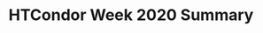 ---
title: HTCondor Week 2020 Summary

_type: HTTPAPIResult
additionalInfo: {}
count: 1
results:
- _fossil: conferenceMetadataWithContribs
  _type: Conference
  address: ''
  category: HTCondor Week Workshops
  categoryId: 34
  chairs: []
  contributions:
  - _fossil: contributionMetadata
    _type: Contribution
    board_number: ''
    coauthors: []
    db_id: 7853
    description: ''
    duration: 10
    endDate:
      date: '2020-05-19'
      time: '11:10:00'
      tz: America/Chicago
    folders:
    - _type: folder
      attachments:
      - _type: attachment
        content_type: application/pdf
        description: ''
        download_url: https://agenda.hep.wisc.edu/event/1440/contributions/7853/attachments/1944/2189/HTCondor-Week-2020-Introduction-Guidelines.pdf
        filename: HTCondor-Week-2020-Introduction-Guidelines.pdf
        id: 2189
        is_protected: false
        modified_dt: '2020-05-19T19:38:49.868363+00:00'
        size: 627168
        title: HTCondor-Week-2020-Introduction-Guidelines.pdf
        type: file
      - _type: attachment
        content_type: application/vnd.openxmlformats-officedocument.presentationml.presentation
        description: ''
        download_url: https://agenda.hep.wisc.edu/event/1440/contributions/7853/attachments/1944/2188/HTCondor-Week-2020-Introduction-Guidelines.pptx
        filename: HTCondor-Week-2020-Introduction-Guidelines.pptx
        id: 2188
        is_protected: false
        modified_dt: '2020-05-19T19:38:49.868363+00:00'
        size: 1396228
        title: HTCondor-Week-2020-Introduction-Guidelines.pptx
        type: file
      default_folder: false
      description: ''
      id: 1944
      is_protected: false
      title: Slides
    friendly_id: 1
    id: '1'
    keywords: []
    location: ''
    material:
    - _deprecated: true
      _fossil: materialMetadata
      _type: Slides
      id: '1944'
      resources:
      - _deprecated: true
        _fossil: localFileMetadata
        _type: LocalFile
        fileName: HTCondor-Week-2020-Introduction-Guidelines.pdf
        id: '2189'
        name: HTCondor-Week-2020-Introduction-Guidelines.pdf
        url: https://agenda.hep.wisc.edu/event/1440/contributions/7853/attachments/1944/2189/HTCondor-Week-2020-Introduction-Guidelines.pdf
      - _deprecated: true
        _fossil: localFileMetadata
        _type: LocalFile
        fileName: HTCondor-Week-2020-Introduction-Guidelines.pptx
        id: '2188'
        name: HTCondor-Week-2020-Introduction-Guidelines.pptx
        url: https://agenda.hep.wisc.edu/event/1440/contributions/7853/attachments/1944/2188/HTCondor-Week-2020-Introduction-Guidelines.pptx
      title: Slides
    note: {}
    primaryauthors: []
    references: []
    room: Virtual
    roomFullname: Virtual
    session: CHTC Team Presentations
    speakers:
    - _fossil: contributionParticipationMetadata
      _type: ContributionParticipation
      affiliation: University of Wisconsin
      db_id: 9950
      emailHash: 45ebb4f071323893785bdb3c86effffc
      first_name: Mark
      fullName: Coatsworth, Mark
      id: '9950'
      last_name: Coatsworth
      person_id: 7935
    startDate:
      date: '2020-05-19'
      time: '11:00:00'
      tz: America/Chicago
    title: Introduction and Virtual Conference Guidelines
    track: null
    type: null
    url: https://agenda.hep.wisc.edu/event/1440/contributions/7853/
  - _fossil: contributionMetadata
    _type: Contribution
    board_number: ''
    coauthors: []
    db_id: 7855
    description: ''
    duration: 20
    endDate:
      date: '2020-05-19'
      time: '11:30:00'
      tz: America/Chicago
    folders:
    - _type: folder
      attachments:
      - _type: attachment
        content_type: application/vnd.openxmlformats-officedocument.presentationml.presentation
        description: ''
        download_url: https://agenda.hep.wisc.edu/event/1440/contributions/7855/attachments/1935/2175/05-20-CW.pptx
        filename: 05-20-CW.pptx
        id: 2175
        is_protected: false
        modified_dt: '2020-05-19T16:50:37.024653+00:00'
        size: 11252026
        title: 05-20-CW.pptx
        type: file
      default_folder: false
      description: ''
      id: 1935
      is_protected: false
      title: Slides
    friendly_id: 2
    id: '2'
    keywords: []
    location: ''
    material:
    - _deprecated: true
      _fossil: materialMetadata
      _type: Slides
      id: '1935'
      resources:
      - _deprecated: true
        _fossil: localFileMetadata
        _type: LocalFile
        fileName: 05-20-CW.pptx
        id: '2175'
        name: 05-20-CW.pptx
        url: https://agenda.hep.wisc.edu/event/1440/contributions/7855/attachments/1935/2175/05-20-CW.pptx
      title: Slides
    note: {}
    primaryauthors: []
    references: []
    room: Virtual
    roomFullname: Virtual
    session: CHTC Team Presentations
    speakers:
    - _fossil: contributionParticipationMetadata
      _type: ContributionParticipation
      affiliation: UW-Madison CHTC
      db_id: 9952
      emailHash: 1102feddb903c81db7bd06a95548f49f
      first_name: Miron
      fullName: Livny, Miron
      id: '9952'
      last_name: Livny
      person_id: 7932
    startDate:
      date: '2020-05-19'
      time: '11:10:00'
      tz: America/Chicago
    title: Welcome to HTCondor Week 2020
    track: null
    type: null
    url: https://agenda.hep.wisc.edu/event/1440/contributions/7855/
  - _fossil: contributionMetadata
    _type: Contribution
    board_number: ''
    coauthors: []
    db_id: 7854
    description: ''
    duration: 20
    endDate:
      date: '2020-05-19'
      time: '11:55:00'
      tz: America/Chicago
    folders:
    - _type: folder
      attachments:
      - _type: attachment
        content_type: application/pdf
        description: ''
        download_url: https://agenda.hep.wisc.edu/event/1440/contributions/7854/attachments/1930/2167/WhatsNew_HTCondorWeek2020.pdf
        filename: WhatsNew_HTCondorWeek2020.pdf
        id: 2167
        is_protected: false
        modified_dt: '2020-05-19T16:12:10.010096+00:00'
        size: 1831102
        title: WhatsNew_HTCondorWeek2020.pdf
        type: file
      - _type: attachment
        content_type: application/vnd.openxmlformats-officedocument.presentationml.presentation
        description: ''
        download_url: https://agenda.hep.wisc.edu/event/1440/contributions/7854/attachments/1930/2168/WhatsNew_HTCondorWeek2020.pptx
        filename: WhatsNew_HTCondorWeek2020.pptx
        id: 2168
        is_protected: false
        modified_dt: '2020-05-19T16:12:10.010096+00:00'
        size: 7350958
        title: WhatsNew_HTCondorWeek2020.pptx
        type: file
      default_folder: false
      description: ''
      id: 1930
      is_protected: false
      title: Slides
    friendly_id: 3
    id: '3'
    keywords: []
    location: ''
    material:
    - _deprecated: true
      _fossil: materialMetadata
      _type: Slides
      id: '1930'
      resources:
      - _deprecated: true
        _fossil: localFileMetadata
        _type: LocalFile
        fileName: WhatsNew_HTCondorWeek2020.pdf
        id: '2167'
        name: WhatsNew_HTCondorWeek2020.pdf
        url: https://agenda.hep.wisc.edu/event/1440/contributions/7854/attachments/1930/2167/WhatsNew_HTCondorWeek2020.pdf
      - _deprecated: true
        _fossil: localFileMetadata
        _type: LocalFile
        fileName: WhatsNew_HTCondorWeek2020.pptx
        id: '2168'
        name: WhatsNew_HTCondorWeek2020.pptx
        url: https://agenda.hep.wisc.edu/event/1440/contributions/7854/attachments/1930/2168/WhatsNew_HTCondorWeek2020.pptx
      title: Slides
    note: {}
    primaryauthors: []
    references: []
    room: Virtual
    roomFullname: Virtual
    session: CHTC Team Presentations
    speakers:
    - _fossil: contributionParticipationMetadata
      _type: ContributionParticipation
      affiliation: University of Wisconsin
      db_id: 9951
      emailHash: 55a49eed77d2c92902808de16b05f780
      first_name: Todd
      fullName: Tannenbaum, Todd
      id: '9951'
      last_name: Tannenbaum
      person_id: 7925
    startDate:
      date: '2020-05-19'
      time: '11:35:00'
      tz: America/Chicago
    title: What's new in HTCondor? What is upcoming?
    track: null
    type: null
    url: https://agenda.hep.wisc.edu/event/1440/contributions/7854/
  - _fossil: contributionMetadata
    _type: Contribution
    board_number: ''
    coauthors: []
    db_id: 7857
    description: ''
    duration: 20
    endDate:
      date: '2020-05-19'
      time: '12:20:00'
      tz: America/Chicago
    folders:
    - _type: folder
      attachments:
      - _type: attachment
        content_type: application/vnd.openxmlformats-officedocument.presentationml.presentation
        description: ''
        download_url: https://agenda.hep.wisc.edu/event/1440/contributions/7857/attachments/1943/2187/k8s.pptx
        filename: k8s.pptx
        id: 2187
        is_protected: false
        modified_dt: '2020-05-19T15:46:29.019484+00:00'
        size: 449058
        title: k8s.pptx
        type: file
      default_folder: false
      description: ''
      id: 1943
      is_protected: false
      title: Slides
    friendly_id: 4
    id: '4'
    keywords: []
    location: ''
    material:
    - _deprecated: true
      _fossil: materialMetadata
      _type: Slides
      id: '1943'
      resources:
      - _deprecated: true
        _fossil: localFileMetadata
        _type: LocalFile
        fileName: k8s.pptx
        id: '2187'
        name: k8s.pptx
        url: https://agenda.hep.wisc.edu/event/1440/contributions/7857/attachments/1943/2187/k8s.pptx
      title: Slides
    note: {}
    primaryauthors: []
    references: []
    room: Virtual
    roomFullname: Virtual
    session: CHTC Team Presentations
    speakers:
    - _fossil: contributionParticipationMetadata
      _type: ContributionParticipation
      affiliation: UW-Madison CHTC
      db_id: 9953
      emailHash: 38e0759192bdf3e7641ee06d1f077014
      first_name: Greg
      fullName: Thain, Greg
      id: '9953'
      last_name: Thain
      person_id: 7928
    startDate:
      date: '2020-05-19'
      time: '12:00:00'
      tz: America/Chicago
    title: Kubernetes in HTCondor
    track: null
    type: null
    url: https://agenda.hep.wisc.edu/event/1440/contributions/7857/
  - _fossil: contributionMetadata
    _type: Contribution
    board_number: ''
    coauthors: []
    db_id: 7858
    description: ''
    duration: 20
    endDate:
      date: '2020-05-19'
      time: '12:45:00'
      tz: America/Chicago
    folders:
    - _type: folder
      attachments:
      - _type: attachment
        content_type: application/pdf
        description: ''
        download_url: https://agenda.hep.wisc.edu/event/1440/contributions/7858/attachments/1945/2190/HTCondor-Security.pdf
        filename: HTCondor-Security.pdf
        id: 2190
        is_protected: false
        modified_dt: '2020-05-19T03:57:15.903854+00:00'
        size: 6665303
        title: HTCondor-Security.pdf
        type: file
      default_folder: false
      description: ''
      id: 1945
      is_protected: false
      title: Slides
    friendly_id: 7
    id: '7'
    keywords: []
    location: ''
    material:
    - _deprecated: true
      _fossil: materialMetadata
      _type: Slides
      id: '1945'
      resources:
      - _deprecated: true
        _fossil: localFileMetadata
        _type: LocalFile
        fileName: HTCondor-Security.pdf
        id: '2190'
        name: HTCondor-Security.pdf
        url: https://agenda.hep.wisc.edu/event/1440/contributions/7858/attachments/1945/2190/HTCondor-Security.pdf
      title: Slides
    note: {}
    primaryauthors: []
    references: []
    room: Virtual
    roomFullname: Virtual
    session: CHTC Team Presentations
    speakers:
    - _fossil: contributionParticipationMetadata
      _type: ContributionParticipation
      affiliation: University of Nebraska-Lincoln
      db_id: 9954
      emailHash: 59019693685d08cbcc7b61eb4404c354
      first_name: Brian
      fullName: Bockelman, Brian
      id: '9954'
      last_name: Bockelman
      person_id: 7936
    startDate:
      date: '2020-05-19'
      time: '12:25:00'
      tz: America/Chicago
    title: 'HTCondor Security: Philosophy and Administration Changes'
    track: null
    type: null
    url: https://agenda.hep.wisc.edu/event/1440/contributions/7858/
  - _fossil: contributionMetadata
    _type: Contribution
    board_number: ''
    coauthors: []
    db_id: 7859
    description: ''
    duration: 20
    endDate:
      date: '2020-05-19'
      time: '14:20:00'
      tz: America/Chicago
    folders:
    - _type: folder
      attachments:
      - _type: attachment
        content_type: application/pdf
        description: ''
        download_url: https://agenda.hep.wisc.edu/event/1440/contributions/7859/attachments/1940/2183/HTCondor_Bonn.pdf
        filename: HTCondor_Bonn.pdf
        id: 2183
        is_protected: false
        modified_dt: '2020-05-18T15:07:53.391594+00:00'
        size: 615795
        title: HTCondor_Bonn.pdf
        type: file
      default_folder: false
      description: ''
      id: 1940
      is_protected: false
      title: Slides
    friendly_id: 6
    id: '6'
    keywords: []
    location: ''
    material:
    - _deprecated: true
      _fossil: materialMetadata
      _type: Slides
      id: '1940'
      resources:
      - _deprecated: true
        _fossil: localFileMetadata
        _type: LocalFile
        fileName: HTCondor_Bonn.pdf
        id: '2183'
        name: HTCondor_Bonn.pdf
        url: https://agenda.hep.wisc.edu/event/1440/contributions/7859/attachments/1940/2183/HTCondor_Bonn.pdf
      title: Slides
    note: {}
    primaryauthors: []
    references: []
    room: ''
    roomFullname: ''
    session: External Collaborator Presentations
    speakers:
    - _fossil: contributionParticipationMetadata
      _type: ContributionParticipation
      affiliation: University of Bonn
      db_id: 9955
      emailHash: 3dc72579a93d3905650c81f5faaf4a8e
      first_name: Oliver
      fullName: Freyermuth, Oliver
      id: '9955'
      last_name: Freyermuth
      person_id: 7937
    startDate:
      date: '2020-05-19'
      time: '14:00:00'
      tz: America/Chicago
    title: HTCondor and Containers for Batch and Interactive Use
    track: null
    type: null
    url: https://agenda.hep.wisc.edu/event/1440/contributions/7859/
  - _fossil: contributionMetadata
    _type: Contribution
    board_number: ''
    coauthors: []
    db_id: 7851
    description: ''
    duration: 20
    endDate:
      date: '2020-05-19'
      time: '14:45:00'
      tz: America/Chicago
    folders:
    - _type: folder
      attachments:
      - _type: attachment
        content_type: application/pdf
        description: ''
        download_url: https://agenda.hep.wisc.edu/event/1440/contributions/7851/attachments/1936/2177/RZ_OSG2020.pdf
        filename: RZ_OSG2020.pdf
        id: 2177
        is_protected: false
        modified_dt: '2020-05-19T19:15:36.306221+00:00'
        size: 1349391
        title: RZ_OSG2020.pdf
        type: file
      - _type: attachment
        content_type: application/vnd.openxmlformats-officedocument.presentationml.presentation
        description: ''
        download_url: https://agenda.hep.wisc.edu/event/1440/contributions/7851/attachments/1936/2176/RZ_OSG2020.pptx
        filename: RZ_OSG2020.pptx
        id: 2176
        is_protected: false
        modified_dt: '2020-05-19T19:15:36.306221+00:00'
        size: 33544544
        title: RZ_OSG2020.pptx
        type: file
      default_folder: false
      description: ''
      id: 1936
      is_protected: false
      title: Slides
    friendly_id: 19
    id: '19'
    keywords: []
    location: ''
    material:
    - _deprecated: true
      _fossil: materialMetadata
      _type: Slides
      id: '1936'
      resources:
      - _deprecated: true
        _fossil: localFileMetadata
        _type: LocalFile
        fileName: RZ_OSG2020.pdf
        id: '2177'
        name: RZ_OSG2020.pdf
        url: https://agenda.hep.wisc.edu/event/1440/contributions/7851/attachments/1936/2177/RZ_OSG2020.pdf
      - _deprecated: true
        _fossil: localFileMetadata
        _type: LocalFile
        fileName: RZ_OSG2020.pptx
        id: '2176'
        name: RZ_OSG2020.pptx
        url: https://agenda.hep.wisc.edu/event/1440/contributions/7851/attachments/1936/2176/RZ_OSG2020.pptx
      title: Slides
    note: {}
    primaryauthors: []
    references: []
    room: ''
    roomFullname: ''
    session: External Collaborator Presentations
    speakers:
    - _fossil: contributionParticipationMetadata
      _type: ContributionParticipation
      affiliation: Carnegie-Mellon University
      db_id: 9949
      emailHash: fd1e5748ec1c41dc974e3e144f52a7f7
      first_name: Roman
      fullName: Zubatyuk, Roman
      id: '9949'
      last_name: Zubatyuk
      person_id: 7934
    startDate:
      date: '2020-05-19'
      time: '14:25:00'
      tz: America/Chicago
    title: Use of master-worker and integration with OSG Connect
    track: null
    type: null
    url: https://agenda.hep.wisc.edu/event/1440/contributions/7851/
  - _fossil: contributionMetadata
    _type: Contribution
    board_number: ''
    coauthors: []
    db_id: 7861
    description: ''
    duration: 20
    endDate:
      date: '2020-05-19'
      time: '15:10:00'
      tz: America/Chicago
    folders:
    - _type: folder
      attachments:
      - _type: attachment
        content_type: application/pdf
        description: ''
        download_url: https://agenda.hep.wisc.edu/event/1440/contributions/7861/attachments/1932/2170/CMS-SI-HTCondorWeek2020.pdf
        filename: CMS-SI-HTCondorWeek2020.pdf
        id: 2170
        is_protected: false
        modified_dt: '2020-05-19T16:49:37.091361+00:00'
        size: 460550
        title: CMS-SI-HTCondorWeek2020.pdf
        type: file
      default_folder: false
      description: ''
      id: 1932
      is_protected: false
      title: Slides
    friendly_id: 8
    id: '8'
    keywords: []
    location: ''
    material:
    - _deprecated: true
      _fossil: materialMetadata
      _type: Slides
      id: '1932'
      resources:
      - _deprecated: true
        _fossil: localFileMetadata
        _type: LocalFile
        fileName: CMS-SI-HTCondorWeek2020.pdf
        id: '2170'
        name: CMS-SI-HTCondorWeek2020.pdf
        url: https://agenda.hep.wisc.edu/event/1440/contributions/7861/attachments/1932/2170/CMS-SI-HTCondorWeek2020.pdf
      title: Slides
    note: {}
    primaryauthors: []
    references: []
    room: ''
    roomFullname: ''
    session: External Collaborator Presentations
    speakers:
    - _fossil: contributionParticipationMetadata
      _type: ContributionParticipation
      affiliation: University of California San Diego, CMS Project
      db_id: 9957
      emailHash: 37a9d67c5498998436724740f824542b
      first_name: James
      fullName: Letts, James
      id: '9957'
      last_name: Letts
      person_id: 7939
    startDate:
      date: '2020-05-19'
      time: '14:50:00'
      tz: America/Chicago
    title: CMS Scheduling Goals in Simple Language
    track: null
    type: null
    url: https://agenda.hep.wisc.edu/event/1440/contributions/7861/
  - _fossil: contributionMetadata
    _type: Contribution
    board_number: ''
    coauthors:
    - _fossil: contributionParticipationMetadata
      _type: ContributionParticipation
      affiliation: USFWS
      db_id: 9942
      emailHash: null
      first_name: Jahn
      fullName: Kallis, Jahn
      id: '9942'
      last_name: Kallis
      person_id: 7927
    db_id: 7844
    description: ''
    duration: 20
    endDate:
      date: '2020-05-19'
      time: '15:35:00'
      tz: America/Chicago
    folders:
    - _type: folder
      attachments:
      - _type: attachment
        content_type: application/vnd.openxmlformats-officedocument.presentationml.presentation
        description: ''
        download_url: https://agenda.hep.wisc.edu/event/1440/contributions/7844/attachments/1938/2180/Erickson_HTCWeek_2020.pptx
        filename: Erickson_HTCWeek_2020.pptx
        id: 2180
        is_protected: false
        modified_dt: '2020-05-19T01:33:03.326413+00:00'
        size: 8664129
        title: Erickson_HTCWeek_2020.pptx
        type: file
      default_folder: false
      description: ''
      id: 1938
      is_protected: false
      title: Slides
    friendly_id: 10
    id: '10'
    keywords: []
    location: ''
    material:
    - _deprecated: true
      _fossil: materialMetadata
      _type: Slides
      id: '1938'
      resources:
      - _deprecated: true
        _fossil: localFileMetadata
        _type: LocalFile
        fileName: Erickson_HTCWeek_2020.pptx
        id: '2180'
        name: Erickson_HTCWeek_2020.pptx
        url: https://agenda.hep.wisc.edu/event/1440/contributions/7844/attachments/1938/2180/Erickson_HTCWeek_2020.pptx
      title: Slides
    note: {}
    primaryauthors:
    - _fossil: contributionParticipationMetadata
      _type: ContributionParticipation
      affiliation: USGS
      db_id: 9941
      emailHash: 8a71ac45f843db79d1727c2fa95e4134
      first_name: Richard
      fullName: Erickson, Richard
      id: '9941'
      last_name: Erickson
      person_id: 7926
    references: []
    room: ''
    roomFullname: ''
    session: External Collaborator Presentations
    speakers:
    - _fossil: contributionParticipationMetadata
      _type: ContributionParticipation
      affiliation: USGS
      db_id: 9941
      emailHash: 8a71ac45f843db79d1727c2fa95e4134
      first_name: Richard
      fullName: Erickson, Richard
      id: '9941'
      last_name: Erickson
      person_id: 7926
    startDate:
      date: '2020-05-19'
      time: '15:15:00'
      tz: America/Chicago
    title: Applying the PEST++ software to run sensitivity analysis on ecological
      models with advanced computing resources
    track: null
    type: null
    url: https://agenda.hep.wisc.edu/event/1440/contributions/7844/
  - _fossil: contributionMetadata
    _type: Contribution
    board_number: ''
    coauthors: []
    db_id: 7860
    description: ''
    duration: 20
    endDate:
      date: '2020-05-19'
      time: '16:00:00'
      tz: America/Chicago
    folders:
    - _type: folder
      attachments:
      - _type: attachment
        content_type: application/pdf
        description: ''
        download_url: https://agenda.hep.wisc.edu/event/1440/contributions/7860/attachments/1939/2182/DWA_David_Gardner_HTCondor_2020.pdf
        filename: DWA_David_Gardner_HTCondor_2020.pdf
        id: 2182
        is_protected: false
        modified_dt: '2020-05-19T01:46:28.814720+00:00'
        size: 2094196
        title: DWA_David_Gardner_HTCondor_2020.pdf
        type: file
      - _type: attachment
        content_type: application/vnd.openxmlformats-officedocument.presentationml.presentation
        description: ''
        download_url: https://agenda.hep.wisc.edu/event/1440/contributions/7860/attachments/1939/2181/DWA_David_Gardner_HTCondor_2020.pptx
        filename: DWA_David_Gardner_HTCondor_2020.pptx
        id: 2181
        is_protected: false
        modified_dt: '2020-05-19T01:46:28.814720+00:00'
        size: 9525673
        title: DWA_David_Gardner_HTCondor_2020.pptx
        type: file
      default_folder: false
      description: ''
      id: 1939
      is_protected: false
      title: Slides
    friendly_id: 9
    id: '9'
    keywords: []
    location: ''
    material:
    - _deprecated: true
      _fossil: materialMetadata
      _type: Slides
      id: '1939'
      resources:
      - _deprecated: true
        _fossil: localFileMetadata
        _type: LocalFile
        fileName: DWA_David_Gardner_HTCondor_2020.pdf
        id: '2182'
        name: DWA_David_Gardner_HTCondor_2020.pdf
        url: https://agenda.hep.wisc.edu/event/1440/contributions/7860/attachments/1939/2182/DWA_David_Gardner_HTCondor_2020.pdf
      - _deprecated: true
        _fossil: localFileMetadata
        _type: LocalFile
        fileName: DWA_David_Gardner_HTCondor_2020.pptx
        id: '2181'
        name: DWA_David_Gardner_HTCondor_2020.pptx
        url: https://agenda.hep.wisc.edu/event/1440/contributions/7860/attachments/1939/2181/DWA_David_Gardner_HTCondor_2020.pptx
      title: Slides
    note: {}
    primaryauthors: []
    references: []
    room: ''
    roomFullname: ''
    session: External Collaborator Presentations
    speakers:
    - _fossil: contributionParticipationMetadata
      _type: ContributionParticipation
      affiliation: DreamWorks
      db_id: 9956
      emailHash: 7a418f858d1769f41b500060000c9614
      first_name: David
      fullName: Gardner, David
      id: '9956'
      last_name: Gardner
      person_id: 7938
    startDate:
      date: '2020-05-19'
      time: '15:40:00'
      tz: America/Chicago
    title: DreamWorks Animation Farm Manager & Related Services
    track: null
    type: null
    url: https://agenda.hep.wisc.edu/event/1440/contributions/7860/
  - _fossil: contributionMetadata
    _type: Contribution
    board_number: ''
    coauthors: []
    db_id: 7849
    description: ''
    duration: 10
    endDate:
      date: '2020-05-19'
      time: '16:15:00'
      tz: America/Chicago
    folders: []
    friendly_id: 17
    id: '17'
    keywords: []
    location: ''
    material: []
    note: {}
    primaryauthors: []
    references: []
    room: ''
    roomFullname: ''
    session: External Collaborator Presentations
    speakers:
    - _fossil: contributionParticipationMetadata
      _type: ContributionParticipation
      affiliation: UW-Madison CHTC
      db_id: 9947
      emailHash: 1102feddb903c81db7bd06a95548f49f
      first_name: Miron
      fullName: Livny, Miron
      id: '9947'
      last_name: Livny
      person_id: 7932
    startDate:
      date: '2020-05-19'
      time: '16:05:00'
      tz: America/Chicago
    title: Closing Remarks
    track: null
    type: null
    url: https://agenda.hep.wisc.edu/event/1440/contributions/7849/
  - _fossil: contributionMetadata
    _type: Contribution
    board_number: ''
    coauthors: []
    db_id: 7843
    description: ''
    duration: 20
    endDate:
      date: '2020-05-20'
      time: '11:20:00'
      tz: America/Chicago
    folders:
    - _type: folder
      attachments:
      - _type: attachment
        content_type: application/pdf
        description: ''
        download_url: https://agenda.hep.wisc.edu/event/1440/contributions/7843/attachments/1934/2173/Architecture.pdf
        filename: Architecture.pdf
        id: 2173
        is_protected: false
        modified_dt: '2020-05-19T04:44:29.131019+00:00'
        size: 1931476
        title: Architecture.pdf
        type: file
      - _type: attachment
        content_type: application/vnd.openxmlformats-officedocument.presentationml.presentation
        description: ''
        download_url: https://agenda.hep.wisc.edu/event/1440/contributions/7843/attachments/1934/2174/Architecture.pptx
        filename: Architecture.pptx
        id: 2174
        is_protected: false
        modified_dt: '2020-05-19T04:44:29.131019+00:00'
        size: 11264145
        title: Architecture.pptx
        type: file
      default_folder: false
      description: ''
      id: 1934
      is_protected: false
      title: Slides
    friendly_id: 11
    id: '11'
    keywords: []
    location: ''
    material:
    - _deprecated: true
      _fossil: materialMetadata
      _type: Slides
      id: '1934'
      resources:
      - _deprecated: true
        _fossil: localFileMetadata
        _type: LocalFile
        fileName: Architecture.pdf
        id: '2173'
        name: Architecture.pdf
        url: https://agenda.hep.wisc.edu/event/1440/contributions/7843/attachments/1934/2173/Architecture.pdf
      - _deprecated: true
        _fossil: localFileMetadata
        _type: LocalFile
        fileName: Architecture.pptx
        id: '2174'
        name: Architecture.pptx
        url: https://agenda.hep.wisc.edu/event/1440/contributions/7843/attachments/1934/2174/Architecture.pptx
      title: Slides
    note: {}
    primaryauthors: []
    references: []
    room: Virtual
    roomFullname: Virtual
    session: User Tutorials
    speakers:
    - _fossil: contributionParticipationMetadata
      _type: ContributionParticipation
      affiliation: University of Wisconsin
      db_id: 9940
      emailHash: 55a49eed77d2c92902808de16b05f780
      first_name: Todd
      fullName: Tannenbaum, Todd
      id: '9940'
      last_name: Tannenbaum
      person_id: 7925
    startDate:
      date: '2020-05-20'
      time: '11:00:00'
      tz: America/Chicago
    title: HTCondor Architecture
    track: null
    type: null
    url: https://agenda.hep.wisc.edu/event/1440/contributions/7843/
  - _fossil: contributionMetadata
    _type: Contribution
    board_number: ''
    coauthors: []
    db_id: 7846
    description: ''
    duration: 20
    endDate:
      date: '2020-05-20'
      time: '11:45:00'
      tz: America/Chicago
    folders:
    - _type: folder
      attachments:
      - _type: attachment
        description: ''
        download_url: https://agenda.hep.wisc.edu/event/1440/contributions/7846/attachments/1933/2171/go 
        id: 2171
        is_protected: false
        link_url: https://github.com/htcondor/htcondor-python-bindings-tutorials
        modified_dt: '2020-05-19T14:00:00+00:00'
        title: HTCondor Python Bindings Tutorials
        type: link
      - _type: attachment
        description: ''
        download_url: https://agenda.hep.wisc.edu/event/1440/contributions/7846/attachments/1933/2172/go
        id: 2172
        is_protected: false
        link_url: https://mybinder.org/v2/gh/htcondor/htcondor-python-bindings-tutorials/master?urlpath=lab/tree/users/Submitting-and-Managing-Jobs.ipynb
        modified_dt: '2020-05-19T14:00:00+00:00'
        title: Submitting and Managing Jobs
        type: link
      default_folder: false
      description: ''
      id: 1933
      is_protected: false
      title: Slides
    friendly_id: 12
    id: '12'
    keywords: []
    location: ''
    material:
    - _deprecated: true
      _fossil: materialMetadata
      _type: Slides
      id: '1933'
      resources:
      - _deprecated: true
        _fossil: linkMetadata
        _type: Link
        name: coatsworth@cs.wisc.eduhttps://github.com/htcondor/htcondor-python-bindings-tutorials
        url: coatsworth@cs.wisc.eduhttps://github.com/htcondor/htcondor-python-bindings-tutorials
      - _deprecated: true
        _fossil: linkMetadata
        _type: Link
        name: https://mybinder.org/v2/gh/htcondor/htcondor-python-bindings-tutorials/master?urlpath=lab/tree/users/Submitting-and-Managing-Jobs.ipynb
        url: https://mybinder.org/v2/gh/htcondor/htcondor-python-bindings-tutorials/master?urlpath=lab/tree/users/Submitting-and-Managing-Jobs.ipynb
      title: Slides
    note: {}
    primaryauthors: []
    references: []
    room: Virtual
    roomFullname: Virtual
    session: User Tutorials
    speakers:
    - _fossil: contributionParticipationMetadata
      _type: ContributionParticipation
      affiliation: UW-Madison CHTC
      db_id: 9944
      emailHash: 683c887c5e49484e1a9ce80c4a97cd29
      first_name: Josh
      fullName: Karpel, Josh
      id: '9944'
      last_name: Karpel
      person_id: 7929
    startDate:
      date: '2020-05-20'
      time: '11:25:00'
      tz: America/Chicago
    title: Python Bindings User Tutorial
    track: null
    type: null
    url: https://agenda.hep.wisc.edu/event/1440/contributions/7846/
  - _fossil: contributionMetadata
    _type: Contribution
    board_number: ''
    coauthors: []
    db_id: 7845
    description: ''
    duration: 20
    endDate:
      date: '2020-05-20'
      time: '12:10:00'
      tz: America/Chicago
    folders:
    - _type: folder
      attachments:
      - _type: attachment
        content_type: application/vnd.openxmlformats-officedocument.presentationml.presentation
        description: ''
        download_url: https://agenda.hep.wisc.edu/event/1440/contributions/7845/attachments/1942/2186/containers.pptx
        filename: containers.pptx
        id: 2186
        is_protected: false
        modified_dt: '2020-05-20T15:41:35.373099+00:00'
        size: 550537
        title: containers.pptx
        type: file
      default_folder: false
      description: ''
      id: 1942
      is_protected: false
      title: Slides
    friendly_id: 13
    id: '13'
    keywords: []
    location: ''
    material:
    - _deprecated: true
      _fossil: materialMetadata
      _type: Slides
      id: '1942'
      resources:
      - _deprecated: true
        _fossil: localFileMetadata
        _type: LocalFile
        fileName: containers.pptx
        id: '2186'
        name: containers.pptx
        url: https://agenda.hep.wisc.edu/event/1440/contributions/7845/attachments/1942/2186/containers.pptx
      title: Slides
    note: {}
    primaryauthors: []
    references: []
    room: Virtual
    roomFullname: Virtual
    session: User Tutorials
    speakers:
    - _fossil: contributionParticipationMetadata
      _type: ContributionParticipation
      affiliation: UW-Madison CHTC
      db_id: 9943
      emailHash: 38e0759192bdf3e7641ee06d1f077014
      first_name: Greg
      fullName: Thain, Greg
      id: '9943'
      last_name: Thain
      person_id: 7928
    startDate:
      date: '2020-05-20'
      time: '11:50:00'
      tz: America/Chicago
    title: Using Containers to Run Jobs
    track: null
    type: null
    url: https://agenda.hep.wisc.edu/event/1440/contributions/7845/
  - _fossil: contributionMetadata
    _type: Contribution
    board_number: ''
    coauthors: []
    db_id: 7848
    description: ''
    duration: 20
    endDate:
      date: '2020-05-20'
      time: '12:35:00'
      tz: America/Chicago
    folders:
    - _type: folder
      attachments:
      - _type: attachment
        content_type: application/pdf
        description: ''
        download_url: https://agenda.hep.wisc.edu/event/1440/contributions/7848/attachments/1941/2185/2020-Koch-MultipleJobs.pdf
        filename: 2020-Koch-MultipleJobs.pdf
        id: 2185
        is_protected: false
        modified_dt: '2020-05-20T15:45:08.295131+00:00'
        size: 4664209
        title: 2020-Koch-MultipleJobs.pdf
        type: file
      - _type: attachment
        content_type: application/vnd.openxmlformats-officedocument.presentationml.presentation
        description: ''
        download_url: https://agenda.hep.wisc.edu/event/1440/contributions/7848/attachments/1941/2184/2020-Koch-MultipleJobs.pptx
        filename: 2020-Koch-MultipleJobs.pptx
        id: 2184
        is_protected: false
        modified_dt: '2020-05-20T15:45:08.295131+00:00'
        size: 477003
        title: 2020-Koch-MultipleJobs.pptx
        type: file
      default_folder: false
      description: ''
      id: 1941
      is_protected: false
      title: Slides
    friendly_id: 14
    id: '14'
    keywords: []
    location: ''
    material:
    - _deprecated: true
      _fossil: materialMetadata
      _type: Slides
      id: '1941'
      resources:
      - _deprecated: true
        _fossil: localFileMetadata
        _type: LocalFile
        fileName: 2020-Koch-MultipleJobs.pdf
        id: '2185'
        name: 2020-Koch-MultipleJobs.pdf
        url: https://agenda.hep.wisc.edu/event/1440/contributions/7848/attachments/1941/2185/2020-Koch-MultipleJobs.pdf
      - _deprecated: true
        _fossil: localFileMetadata
        _type: LocalFile
        fileName: 2020-Koch-MultipleJobs.pptx
        id: '2184'
        name: 2020-Koch-MultipleJobs.pptx
        url: https://agenda.hep.wisc.edu/event/1440/contributions/7848/attachments/1941/2184/2020-Koch-MultipleJobs.pptx
      title: Slides
    note: {}
    primaryauthors: []
    references: []
    room: Virtual
    roomFullname: Virtual
    session: User Tutorials
    speakers:
    - _fossil: contributionParticipationMetadata
      _type: ContributionParticipation
      affiliation: UW-Madison CHTC
      db_id: 9946
      emailHash: d7df5d823117a03f8c88fe425614f7ac
      first_name: Christina
      fullName: Koch, Christina
      id: '9946'
      last_name: Koch
      person_id: 7931
    startDate:
      date: '2020-05-20'
      time: '12:15:00'
      tz: America/Chicago
    title: Submitting Many Jobs
    track: null
    type: null
    url: https://agenda.hep.wisc.edu/event/1440/contributions/7848/
  - _fossil: contributionMetadata
    _type: Contribution
    board_number: ''
    coauthors: []
    db_id: 7847
    description: ''
    duration: 20
    endDate:
      date: '2020-05-20'
      time: '13:00:00'
      tz: America/Chicago
    folders:
    - _type: folder
      attachments:
      - _type: attachment
        content_type: application/pdf
        description: ''
        download_url: https://agenda.hep.wisc.edu/event/1440/contributions/7847/attachments/1937/2179/2020HTCondorWeek_AutomatedWorkflowsDAGMan_LMichael.pdf
        filename: 2020HTCondorWeek_AutomatedWorkflowsDAGMan_LMichael.pdf
        id: 2179
        is_protected: false
        modified_dt: '2020-05-19T19:36:31.618185+00:00'
        size: 11368989
        title: 2020HTCondorWeek_AutomatedWorkflowsDAGMan_LMichael.pdf
        type: file
      - _type: attachment
        content_type: application/vnd.openxmlformats-officedocument.presentationml.presentation
        description: ''
        download_url: https://agenda.hep.wisc.edu/event/1440/contributions/7847/attachments/1937/2178/2020HTCondorWeek_AutomatedWorkflowsDAGMan_LMichael.pptx
        filename: 2020HTCondorWeek_AutomatedWorkflowsDAGMan_LMichael.pptx
        id: 2178
        is_protected: false
        modified_dt: '2020-05-19T19:36:31.618185+00:00'
        size: 10067209
        title: 2020HTCondorWeek_AutomatedWorkflowsDAGMan_LMichael.pptx
        type: file
      default_folder: false
      description: ''
      id: 1937
      is_protected: false
      title: Slides
    friendly_id: 15
    id: '15'
    keywords: []
    location: ''
    material:
    - _deprecated: true
      _fossil: materialMetadata
      _type: Slides
      id: '1937'
      resources:
      - _deprecated: true
        _fossil: localFileMetadata
        _type: LocalFile
        fileName: 2020HTCondorWeek_AutomatedWorkflowsDAGMan_LMichael.pdf
        id: '2179'
        name: 2020HTCondorWeek_AutomatedWorkflowsDAGMan_LMichael.pdf
        url: https://agenda.hep.wisc.edu/event/1440/contributions/7847/attachments/1937/2179/2020HTCondorWeek_AutomatedWorkflowsDAGMan_LMichael.pdf
      - _deprecated: true
        _fossil: localFileMetadata
        _type: LocalFile
        fileName: 2020HTCondorWeek_AutomatedWorkflowsDAGMan_LMichael.pptx
        id: '2178'
        name: 2020HTCondorWeek_AutomatedWorkflowsDAGMan_LMichael.pptx
        url: https://agenda.hep.wisc.edu/event/1440/contributions/7847/attachments/1937/2178/2020HTCondorWeek_AutomatedWorkflowsDAGMan_LMichael.pptx
      title: Slides
    note: {}
    primaryauthors: []
    references: []
    room: Virtual
    roomFullname: Virtual
    session: User Tutorials
    speakers:
    - _fossil: contributionParticipationMetadata
      _type: ContributionParticipation
      affiliation: UW-Madison CHTC
      db_id: 9945
      emailHash: 4b52ab0316a4a331db58688d2980d3a3
      first_name: Lauren
      fullName: Michael, Lauren
      id: '9945'
      last_name: Michael
      person_id: 7930
    startDate:
      date: '2020-05-20'
      time: '12:40:00'
      tz: America/Chicago
    title: Manage Workflows with HTCondor DAGMan
    track: null
    type: null
    url: https://agenda.hep.wisc.edu/event/1440/contributions/7847/
  - _fossil: contributionMetadata
    _type: Contribution
    board_number: ''
    coauthors: []
    db_id: 7850
    description: ''
    duration: 20
    endDate:
      date: '2020-05-20'
      time: '13:25:00'
      tz: America/Chicago
    folders:
    - _type: folder
      attachments:
      - _type: attachment
        content_type: application/pdf
        description: ''
        download_url: https://agenda.hep.wisc.edu/event/1440/contributions/7850/attachments/1931/2169/vahi-pegasus-cw-2020-final.pdf
        filename: vahi-pegasus-cw-2020-final.pdf
        id: 2169
        is_protected: false
        modified_dt: '2020-05-20T15:23:51.313360+00:00'
        size: 31771164
        title: vahi-pegasus-cw-2020-final.pdf
        type: file
      default_folder: false
      description: ''
      id: 1931
      is_protected: false
      title: Slides
    friendly_id: 16
    id: '16'
    keywords: []
    location: ''
    material:
    - _deprecated: true
      _fossil: materialMetadata
      _type: Slides
      id: '1931'
      resources:
      - _deprecated: true
        _fossil: localFileMetadata
        _type: LocalFile
        fileName: vahi-pegasus-cw-2020-final.pdf
        id: '2169'
        name: vahi-pegasus-cw-2020-final.pdf
        url: https://agenda.hep.wisc.edu/event/1440/contributions/7850/attachments/1931/2169/vahi-pegasus-cw-2020-final.pdf
      title: Slides
    note: {}
    primaryauthors: []
    references: []
    room: Virtual
    roomFullname: Virtual
    session: User Tutorials
    speakers:
    - _fossil: contributionParticipationMetadata
      _type: ContributionParticipation
      affiliation: Pegasus Team USC Information Sciences Institute
      db_id: 9948
      emailHash: 5dab46a519a745181105624fd94e8701
      first_name: Karan
      fullName: Vahi, Karan
      id: '9948'
      last_name: Vahi
      person_id: 7933
    startDate:
      date: '2020-05-20'
      time: '13:05:00'
      tz: America/Chicago
    title: Pegasus Workflows
    track: null
    type: null
    url: https://agenda.hep.wisc.edu/event/1440/contributions/7850/
  creationDate:
    date: '2020-01-08'
    time: '12:01:30.102232'
    tz: America/Chicago
  creator:
    _fossil: conferenceChairMetadata
    _type: Avatar
    affiliation: University of Wisconsin
    emailHash: 45ebb4f071323893785bdb3c86effffc
    first_name: Mark
    fullName: Coatsworth, Mark
    id: '960'
    last_name: Coatsworth
  description: ''
  endDate:
    date: '2020-05-20'
    time: '17:00:00'
    tz: America/Chicago
  folders: []
  hasAnyProtection: false
  id: '1440'
  keywords: []
  location: ''
  material: []
  note: {}
  references: []
  room: ''
  roomFullname: ''
  roomMapURL: null
  startDate:
    date: '2020-05-19'
    time: 09:00:00
    tz: America/Chicago
  timezone: America/Chicago
  title: HTCondor Week 2020
  type: conference
  url: https://agenda.hep.wisc.edu/event/1440/
  visibility:
    id: ''
    name: Everywhere
ts: 1657138366
url: https://agenda.hep.wisc.edu/export/event/1440.json?detail=contributions

---